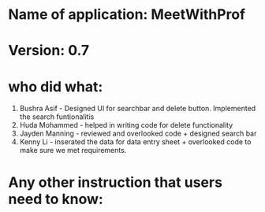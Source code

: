 # Name of application: MeetWithProf
# Version: 0.7

# who did what:
1. Bushra Asif - Designed UI for searchbar and delete button. Implemented the search funtionalitis
2. Huda Mohammed - helped in writing code for delete functionality 
3. Jayden Manning - reviewed and overlooked code + designed search bar
3. Kenny Li - inserated the data for data entry sheet + overlooked code to make sure we met requirements. 


# Any other instruction that users need to know: 
